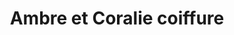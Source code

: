 ---
title: "Ambre et Coralie coiffure"
url: /langrune-sur-mer/ambre-et-coralie-coiffure/
shop: Friseur
---